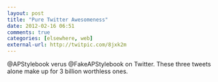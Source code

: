 ```yaml
---
layout: post  
title: "Pure Twitter Awesomeness"  
date: 2012-02-16 06:51  
comments: true  
categories: [elsewhere, web]
external-url: http://twitpic.com/8jxk2m  
---
```


 @APStylebook verus @FakeAPStylebook on Twitter. These three tweets alone make up for 3 billion worthless ones.
